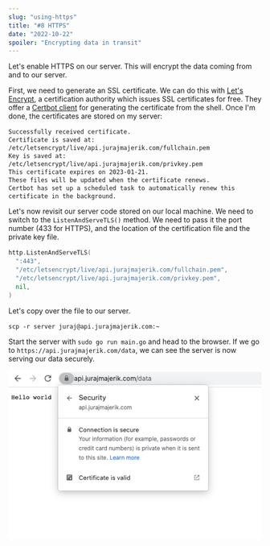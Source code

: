 ```yaml
---
slug: "using-https"
title: "#8 HTTPS"
date: "2022-10-22"
spoiler: "Encrypting data in transit"
---
```

Let's enable HTTPS on our server. This will encrypt the data coming from and to our server.

First, we need to generate an SSL certificate. We can do this with [Let's Encrypt](https://letsencrypt.org/), a certification authority which issues SSL certificates for free. They offer a [Certbot client](https://certbot.eff.org/instructions?ws=other&os=ubuntufocal) for generating the certificate from the shell. Once I'm done, the certificates are stored on my server:
```
Successfully received certificate.
Certificate is saved at: /etc/letsencrypt/live/api.jurajmajerik.com/fullchain.pem
Key is saved at:         /etc/letsencrypt/live/api.jurajmajerik.com/privkey.pem
This certificate expires on 2023-01-21.
These files will be updated when the certificate renews.
Certbot has set up a scheduled task to automatically renew this certificate in the background.
```

Let's now revisit our server code stored on our local machine. We need to switch to the ```ListenAndServeTLS()``` method. We need to pass it the port number (433 for HTTPS), and the location of the certification file and the private key file.
```go
http.ListenAndServeTLS(
  ":443",
  "/etc/letsencrypt/live/api.jurajmajerik.com/fullchain.pem",
  "/etc/letsencrypt/live/api.jurajmajerik.com/privkey.pem",
  nil,
)
```

Let's copy over the file to our server.
```
scp -r server juraj@api.jurajmajerik.com:~
```

Start the server with ```sudo go run main.go``` and head to the browser. If we go to ```https://api.jurajmajerik.com/data```, we can see the server is now serving our data securely.

![HTTP request](./img-2.png)